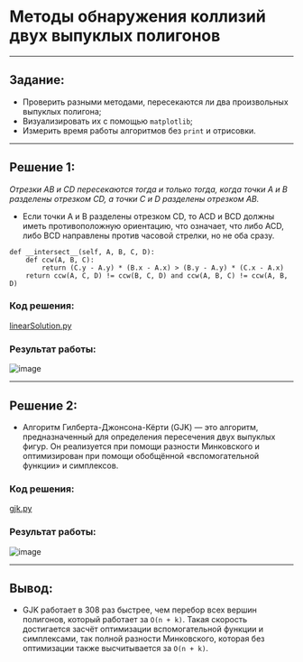 # Методы обнаружения коллизий двух выпуклых полигонов

---

## Задание:

* Проверить разными методами, пересекаются ли два произвольных выпуклых полигона;
* Визуализировать их с помощью ```matplotlib```;
* Измерить время работы алгоритмов без ```print``` и отрисовки.

---

## Решение 1:

*Отрезки AB и CD пересекаются тогда и только
тогда, когда точки A и B разделены отрезком CD, а точки C и D разделены отрезком AB.*

* Если точки A и B разделены отрезком
  CD, то ACD и BCD должны иметь противоположную ориентацию, что
  означает, что либо ACD, либо BCD направлены против часовой
  стрелки, но не оба сразу.

````   
def __intersect__(self, A, B, C, D):
    def ccw(A, B, C):
        return (C.y - A.y) * (B.x - A.x) > (B.y - A.y) * (C.x - A.x)
    return ccw(A, C, D) != ccw(B, C, D) and ccw(A, B, C) != ccw(A, B, D)
````

### Код решения:
[linearSolution.py](https://github.com/Dziodzi/polygon-collision-checking/blob/main/linearSolution.py)

### Результат работы:
![image](https://github.com/Dziodzi/polygon-collision-checking/assets/79766495/8cfa8da8-344a-4504-a87e-7a8964889757)

---
 
## Решение 2:

* Алгоритм Гилберта-Джонсона-Кёрти (GJK) — это алгоритм, предназначенный для определения пересечения двух выпуклых фигур. Он реализуется при помощи разности Минковского и оптимизирован при помощи обобщённой «вспомогательной функции» и симплексов.

### Код решения:
[gjk.py](https://github.com/Dziodzi/polygon-collision-checking/blob/main/gjk.py)

### Результат работы:
![image](https://github.com/Dziodzi/polygon-collision-checking/assets/79766495/419d8006-03eb-48b3-b1b7-78594e04e4a5)

---

## Вывод:

* GJK работает в 308 раз быстрее, чем перебор всех вершин полигонов, который работает за ```O(n + k)```. Такая скорость достигается засчёт оптимизации вспомогательной функции и симплексами, так полной разности Минковского, которая без оптимизации также высчитывается за ```O(n + k)```.

